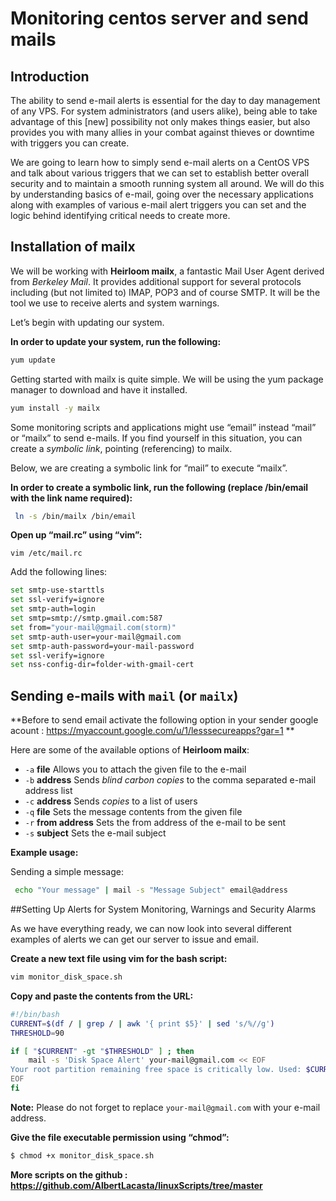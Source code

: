 # Monitoring centos server and send mails

## Introduction

The ability to send e-mail alerts is essential for the day to day management of any VPS. For system administrators (and users alike), being able to take advantage of this [new] possibility not only makes things easier, but also provides you with many allies in your combat against thieves or downtime with triggers you can create.

We are going to learn how to simply send e-mail alerts on a CentOS VPS and talk about various triggers that we can set to establish better overall security and to maintain a smooth running system all around. We will do this by understanding basics of e-mail, going over the necessary applications along with examples of various e-mail alert triggers you can set and the logic behind identifying critical needs to create more.

## Installation of mailx

We will be working with **Heirloom mailx**, a fantastic Mail User Agent derived from *Berkeley Mail*. It provides additional support for several protocols including (but not limited to) IMAP, POP3 and of course SMTP. It will be the tool we use to receive alerts and system warnings.

Let’s begin with updating our system.

**In order to update your system, run the following:**

```bash
yum update
```

Getting started with mailx is quite simple. We will be using the yum package manager to download and have it installed.

```bash
yum install -y mailx
```

Some monitoring scripts and applications might use “email” instead “mail” or “mailx” to send e-mails. If you find yourself in this situation, you can create a *symbolic link*, pointing (referencing) to mailx.

Below, we are creating a symbolic link for “mail” to execute “mailx”.

**In order to create a symbolic link, run the following (replace /bin/email with the link name required):**

```bash
 ln -s /bin/mailx /bin/email
```

**Open up “mail.rc” using “vim”:**

```
vim /etc/mail.rc
```

Add the following lines:

```bash
set smtp-use-starttls
set ssl-verify=ignore
set smtp-auth=login
set smtp=smtp://smtp.gmail.com:587
set from="your-mail@gmail.com(storm)"
set smtp-auth-user=your-mail@gmail.com
set smtp-auth-password=your-mail-password
set ssl-verify=ignore
set nss-config-dir=folder-with-gmail-cert

```

## Sending e-mails with `mail` (or `mailx`)

**Before to send email activate the following option in your sender google acount : <https://myaccount.google.com/u/1/lesssecureapps?gar=1> **

Here are some of the available options of **Heirloom mailx**:

- `-a` **file** Allows you to attach the given file to the e-mail
- `-b` **address** Sends *blind carbon copies* to the comma separated e-mail address list
- `-c` **address** Sends *copies* to a list of users
- `-q` **file** Sets the message contents from the given file
- `-r` **from address** Sets the from address of the e-mail to be sent
- `-s` **subject** Sets the e-mail subject

**Example usage:**

Sending a simple message:

```bash
 echo "Your message" | mail -s "Message Subject" email@address
```

##Setting Up Alerts for System Monitoring, Warnings and Security Alarms

As we have everything ready, we can now look into several different examples of alerts we can get our server to issue and email.

**Create a new text file using vim for the bash script:**

```bash
vim monitor_disk_space.sh
```

**Copy and paste the contents from the URL:**

```bash
#!/bin/bash
CURRENT=$(df / | grep / | awk '{ print $5}' | sed 's/%//g')
THRESHOLD=90

if [ "$CURRENT" -gt "$THRESHOLD" ] ; then
    mail -s 'Disk Space Alert' your-mail@gmail.com << EOF
Your root partition remaining free space is critically low. Used: $CURRENT%
EOF
fi
```

**Note:** Please do not forget to replace `your-mail@gmail.com` with your e-mail address.

**Give the file executable permission using “chmod”:**

```bash
$ chmod +x monitor_disk_space.sh
```



**More scripts on the github : <https://github.com/AlbertLacasta/linuxScripts/tree/master>**
